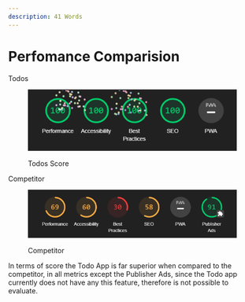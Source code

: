 ```yaml
---
description: 41 Words
---
```


# Perfomance Comparision

Todos

<figure><img src="../../.gitbook/assets/image (16).png" alt=""><figcaption><p>Todos Score</p></figcaption></figure>



Competitor

<figure><img src="../../.gitbook/assets/image (17).png" alt=""><figcaption><p>Competitor</p></figcaption></figure>



In terms of score the Todo App is far superior when compared to the competitor, in all metrics except the Publisher Ads, since the Todo app currently does not have any this feature, therefore is not possible to evaluate.
